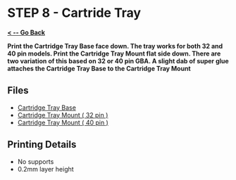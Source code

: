 # STEP 8 - Cartride Tray

**[< -- Go Back](../README.md)**

**Print the Cartridge Tray Base face down. The tray works for both 32 and 40 pin models. Print the Cartridge Tray Mount flat side down. There are two variation of this based on 32 or 40 pin GBA. A slight dab of super glue attaches the Cartridge Tray Base to the Cartridge Tray Mount**

## Files

* [Cartridge Tray Base](../Models%20-%20Common/Cartridge%20Tray/Cartridge%20Tray%20Base.3mf)
* [Cartridge Tray Mount ( 32 pin )](../Models%20-%20Common/Cartridge%20Tray/Cartridge%20Tray%20Mount%20_32.3mf)
* [Cartridge Tray Mount ( 40 pin )](../Models%20-%20Common/Cartridge%20Tray/Cartridge%20Tray%20Mount%20_40.3mf)

## Printing Details

* No supports
* 0.2mm layer height
